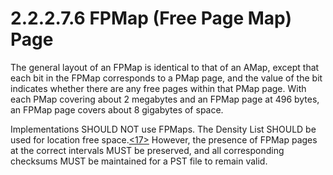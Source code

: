 <html dir="LTR" xmlns:mshelp="http://msdn.microsoft.com/mshelp" xmlns:ddue="http://ddue.schemas.microsoft.com/authoring/2003/5" xmlns:xlink="http://www.w3.org/1999/xlink" xmlns:tool="http://www.microsoft.com/tooltip">
    <head>
        <meta http-equiv="Content-Type" content="text/html; CHARSET=utf-8"></meta>
        <meta name="save" content="history"></meta>
        <title>2.2.2.7.6 FPMap (Free Page Map) Page</title>
        <xml>
            <mshelp:toctitle title="2.2.2.7.6 FPMap (Free Page Map) Page"></mshelp:toctitle>
            <mshelp:rltitle title="[MS-PST]: FPMap (Free Page Map) Page"></mshelp:rltitle>
            <mshelp:keyword index="A" term="dd913b8e-5113-4b83-a5ea-351a08b4237b"></mshelp:keyword>
            <mshelp:attr name="DCSext.ContentType" value="open specification"></mshelp:attr>
            <mshelp:attr name="AssetID" value="dd913b8e-5113-4b83-a5ea-351a08b4237b"></mshelp:attr>
            <mshelp:attr name="TopicType" value="kbRef"></mshelp:attr>
            <mshelp:attr name="DCSext.Title" value="[MS-PST]: FPMap (Free Page Map) Page" />
        </xml>
    </head>
    <body>
        <div id="header">
            <h1 class="heading">2.2.2.7.6 FPMap (Free Page Map) Page</h1>
        </div>
        <div id="mainSection">
            <div id="mainBody">
                <div id="allHistory" class="saveHistory"></div>
                <div id="sectionSection0" class="section" name="collapseableSection">
                    

<p>The general layout of an FPMap is identical to that of an
AMap, except that each bit in the FPMap corresponds to a PMap page, and the
value of the bit indicates whether there are any free pages within that PMap
page. With each PMap covering about 2 megabytes and an FPMap page at 496 bytes,
an FPMap page covers about 8 gigabytes of space.</p>

<p>Implementations SHOULD NOT use FPMaps. The Density List
SHOULD be used for location free space.<a id="Appendix_A_Target_17"></a><a href="f040f8b2-f023-4ed9-94fd-de487da83ed5.html#Appendix_A_17" aria-label="Product behavior note 17">&lt;17&gt;</a> However,
the presence of FPMap pages at the correct intervals MUST be preserved, and all
corresponding checksums MUST be maintained for a PST file to remain valid.</p>
                </div>
            </div>
        </div>
    </body>
</html>